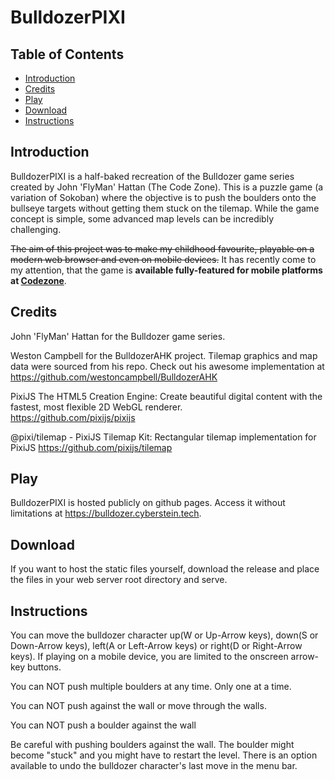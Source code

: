 # BulldozerPIXI

## Table of Contents

- [Introduction](#introduction)
- [Credits](#credits)
- [Play](#play)
- [Download](#download)
- [Instructions](#instructions)


## Introduction

BulldozerPIXI is a half-baked recreation of the Bulldozer game series created by John 'FlyMan' Hattan (The Code Zone). This is a puzzle game (a variation of Sokoban) where the objective is to push the boulders onto the bullseye targets without getting them stuck on the tilemap. While the game concept is simple, some advanced map levels can be incredibly challenging.

~~The aim of this project was to make my childhood favourite, playable on a modern web browser and even on mobile devices.~~ It has recently come to my attention, that the game is **available fully-featured for mobile platforms at [Codezone](https://www.thecodezone.com/game/bulldozer.html)**. 

## Credits

John 'FlyMan' Hattan for the Bulldozer game series.

Weston Campbell for the BulldozerAHK project. Tilemap graphics and map data were sourced from his repo. Check out his awesome implementation at https://github.com/westoncampbell/BulldozerAHK

PixiJS  The HTML5 Creation Engine: Create beautiful digital content with the fastest, most flexible 2D WebGL renderer.    
https://github.com/pixijs/pixijs

@pixi/tilemap - PixiJS Tilemap Kit:  Rectangular tilemap implementation for PixiJS   https://github.com/pixijs/tilemap
 

## Play

BulldozerPIXI is hosted publicly on github pages. Access it without limitations at https://bulldozer.cyberstein.tech.

## Download

If you want to host the static files yourself, download the release and place the files in your web server root directory and serve.

## Instructions

You can move the bulldozer character up(W or Up-Arrow keys), down(S or Down-Arrow keys), left(A or Left-Arrow keys) or right(D or Right-Arrow keys). If playing on a mobile device, you are limited to the onscreen arrow-key buttons.

You can NOT push multiple boulders at any time. Only one at a time.

You can NOT push against the wall or move through the walls.

You can NOT push a boulder against the wall

Be careful with pushing boulders against the wall. The boulder might become "stuck" and you might have to restart the level. There is an option available to undo the bulldozer character's last move in the menu bar.


